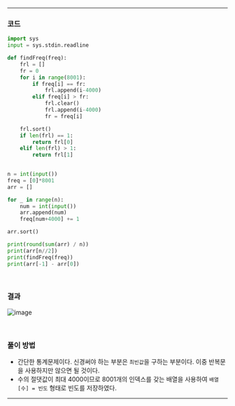 ___
### 코드
```python
import sys
input = sys.stdin.readline

def findFreq(freq):
    frl = []
    fr = 0
    for i in range(8001):
        if freq[i] == fr:
            frl.append(i-4000)
        elif freq[i] > fr:
            frl.clear()
            frl.append(i-4000)
            fr = freq[i]

    frl.sort()
    if len(frl) == 1:
        return frl[0]
    elif len(frl) > 1:
        return frl[1]
        

n = int(input())
freq = [0]*8001
arr = []

for _ in range(n):
    num = int(input())
    arr.append(num)
    freq[num+4000] += 1

arr.sort()

print(round(sum(arr) / n))
print(arr[n//2])
print(findFreq(freq))
print(arr[-1] - arr[0])
```
<br>

### 결과
![image](https://user-images.githubusercontent.com/50696567/199373948-259589db-7ab9-47de-8940-b7739984c694.png)

<br>

### 풀이 방법
- 간단한 통계문제이다. 신경써야 하는 부분은 `최빈값`을 구하는 부분이다. 이중 반복문을 사용하지만 않으면 될 것이다.
- 수의 절댓값이 최대 4000이므로 8001개의 인덱스를 갖는 배열을 사용하여 `배열[수] = 빈도` 형태로 빈도를 저장하였다.
___
